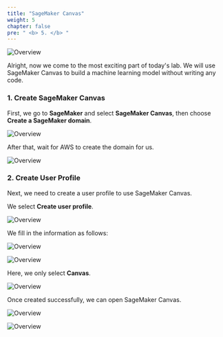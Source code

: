```yaml
---
title: "SageMaker Canvas"
weight: 5
chapter: false
pre: " <b> 5. </b> "
---
```


![Overview](/images/56.png)

Alright, now we come to the most exciting part of today's lab. We will use SageMaker Canvas to build a machine learning model without writing any code.

### 1. Create SageMaker Canvas

First, we go to **SageMaker** and select **SageMaker Canvas**, then choose **Create a SageMaker domain**.

![Overview](/images/57.png)

After that, wait for AWS to create the domain for us.

![Overview](/images/58.png)

### 2. Create User Profile

Next, we need to create a user profile to use SageMaker Canvas.

We select **Create user profile**.

![Overview](/images/59.png)

We fill in the information as follows:

![Overview](/images/60.png)

![Overview](/images/61.png)

Here, we only select **Canvas**.

![Overview](/images/62.png)

Once created successfully, we can open SageMaker Canvas.

![Overview](/images/63.png)

![Overview](/images/64.png)
